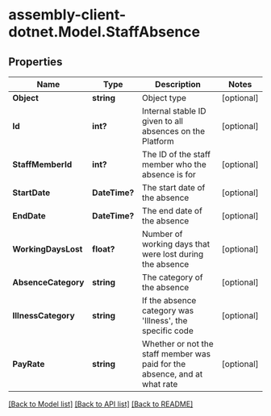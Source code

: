 # assembly-client-dotnet.Model.StaffAbsence
## Properties

Name | Type | Description | Notes
------------ | ------------- | ------------- | -------------
**Object** | **string** | Object type | [optional] 
**Id** | **int?** | Internal stable ID given to all absences on the Platform | [optional] 
**StaffMemberId** | **int?** | The ID of the staff member who the absence is for | [optional] 
**StartDate** | **DateTime?** | The start date of the absence | [optional] 
**EndDate** | **DateTime?** | The end date of the absence | [optional] 
**WorkingDaysLost** | **float?** | Number of working days that were lost during the absence | [optional] 
**AbsenceCategory** | **string** | The category of the absence | [optional] 
**IllnessCategory** | **string** | If the absence category was &#39;Illness&#39;, the specific code | [optional] 
**PayRate** | **string** | Whether or not the staff member was paid for the absence, and at what rate | [optional] 

[[Back to Model list]](../README.md#documentation-for-models) [[Back to API list]](../README.md#documentation-for-api-endpoints) [[Back to README]](../README.md)

